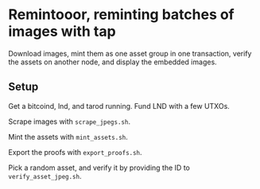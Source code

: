 # Remintooor, reminting batches of images with tap

Download images, mint them as one asset group in one transaction, verify the assets on another node, and display the embedded images.

## Setup

Get a bitcoind, lnd, and tarod running. Fund LND with a few UTXOs.

Scrape images with `scrape_jpegs.sh`.

Mint the assets with `mint_assets.sh`.

Export the proofs with `export_proofs.sh`.

Pick a random asset, and verify it by providing the ID to `verify_asset_jpeg.sh`.
